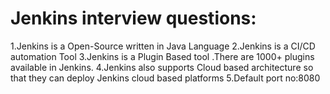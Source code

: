 # Jenkins interview questions:

1.Jenkins is a Open-Source written in Java Language
2.Jenkins is a  CI/CD automation Tool
3.Jenkins is a Plugin Based tool .There are 1000+ plugins available in Jenkins.
4.Jenkins also supports Cloud based architecture so that they can deploy Jenkins cloud based platforms
5.Default port no:8080
